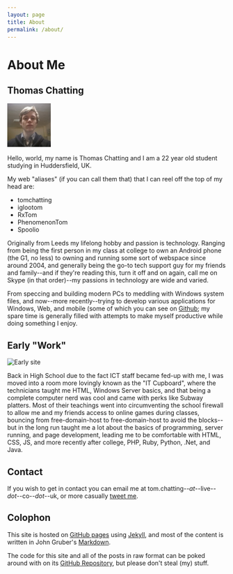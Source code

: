```yaml
---
layout: page
title: About
permalink: /about/
---
```


<h1 class="article-title">About Me</h1>

## Thomas Chatting

<img src="/img/mugshot.png" class="mugshot float-left" height="100px">

Hello, world, my name is Thomas Chatting and I am a 22 year old student studying in Huddersfield, UK.

My web "aliases" (if you can call them that) that I can reel off the top of my head are:
* tomchatting
* iglootom
* RxTom
* PhenomenonTom
* Spoolio

Originally from Leeds my lifelong hobby and passion is technology. Ranging from being the first person in my class at college to own an Android phone (the G1, no less) to owning and running some sort of webspace since around 2004, and generally being the go-to tech support guy for my friends and family--and if they're reading this, turn it off and on again, call me on Skype (in that order)--my passions in technology are wide and varied.

From speccing and building modern PCs to meddling with Windows system files, and now--more recently--trying to develop various applications for Windows, Web, and mobile (some of which you can see on [Github][github]; my spare time is generally filled with attempts to make myself productive while doing something I enjoy.

## Early "Work"

![Early site](http://i.imgur.com/CkdVs.png)

Back in High School due to the fact ICT staff became fed-up with me, I was moved into a room more lovingly known as the "IT Cupboard", where the technicians taught me HTML, Windows Server basics, and that being a complete computer nerd was cool and came with perks like Subway platters. Most of their teachings went into circumventing the school firewall to allow me and my friends access to online games during classes, bouncing from free-domain-host to free-domain-host to avoid the blocks--but in the long run taught me a lot about the basics of programming, server running, and page development, leading me to be comfortable with HTML, CSS, JS, and more recently after college, PHP, Ruby, Python, .Net, and Java.

## Contact

If you wish to get in contact you can email me at tom.chatting--*at*--live--*dot*--co--*dot*--uk, or more casually [tweet me][tweet].

## Colophon

This site is hosted on [GitHub pages][ghpages] using [Jekyll][jekyll], and most of the content is written in John Gruber's [Markdown][markdown].

The code for this site and all of the posts in raw format can be poked around with on its [GitHub Repository][ghrepo], but please don't steal (my) stuff.

[github]: //github.com/tomchatting
[tweet]: //twitter.com/?status=Ohai,%20@PhenomenonTom%20
[ghpages]: //pages.github.com
[jekyll]: //github.com/mojombo/jekyll
[markdown]: //daringfireball.net/projects/markdown/
[ghrepo]: //github.com/tomchatting/tomchatting.github.io
